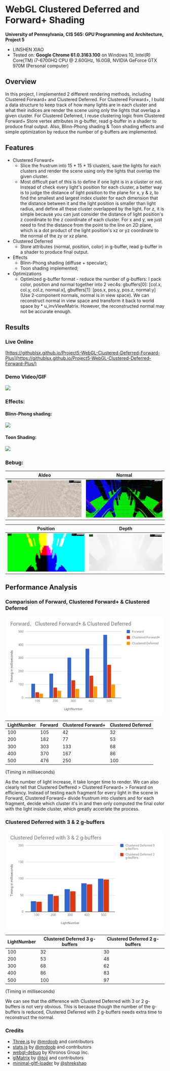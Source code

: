 WebGL Clustered Deferred and Forward+ Shading
======================

**University of Pennsylvania, CIS 565: GPU Programming and Architecture, Project 5**

* LINSHEN XIAO
* Tested on: **Google Chrome 61.0.3163.100** on Windows 10, Intel(R) Core(TM) i7-6700HQ CPU @ 2.60GHz, 16.0GB, NVIDIA GeForce GTX 970M (Personal computer)

## Overview

In this project, I implemented 2 different rendering methods, including Clustered Forward+ and Clustered Deferred. For Clustered Forward+, I build a data structure to keep track of how many lights are in each cluster and what their indices are render the scene using only the lights that overlap a given cluster. For Clustered Deferred, I reuse clustering logic from Clustered Forward+ Store vertex attributes in g-buffer, read g-buffer in a shader to produce final output. Also, Blinn-Phong shading & Toon shading effects and simple optimization by reduce the number of g-buffers are implemented.

## Features

* Clustered Forward+
	* Slice the frustrum into 15 * 15 * 15 clusters, save the lights for each clusters and render the scene using only the lights that overlap the given cluster.
	* Most difficult part of this is to define if one light is in a cluster or not. Instead of check every light's position for each cluster, a better way is to judge the distance of light position to the plane for x, y & z, to find the smallest and largest index cluster for each dimension that the distance between it and the light position is smaller than light radius, and define all these cluster overlapped by the light. For z, it is simple because you can just consider the distance of light position's z coordinate to the z coordinate of each cluster. For x and y, we just need to find the distance from the point to the line on 2D plane, which is a dot product of the light position's xz or yz coordinate to the normal of the zy or xz plane.
* Clustered Deferred
	* Store attributes (normal, position, color) in g-buffer, read g-buffer in a shader to produce final output.
* Effects
	* Blinn-Phong shading (diffuse + specular);
	* Toon shading implemented;
* Optimizations
	* Optimized g-buffer format - reduce the number of g-buffers: I pack color, position and normal together into 2 vec4s: gbuffers[0]: [col.x, col.y, col.z, normal.x], gbuffers[1]: [pos.x, pos.y, pos.z, normal.y](Use 2-component normals, normal is in view space). We can reconstruct normal in view space and transform it back to world space by * u_invViewMatrix. However, the reconstructed normal may not be accurate enough.

## Results

### Live Online

[https://githublsx.github.io/Project5-WebGL-Clustered-Deferred-Forward-Plus](https://githublsx.github.io/Project5-WebGL-Clustered-Deferred-Forward-Plus/)

### Demo Video/GIF

![](img/result.gif)

### Effects:

#### Blinn-Phong shading:

![](img/blinnphong.gif)

#### Toon Shading:

![](img/toon.gif)

### Bebug:

| Aldeo | Normal |
|-------------|--------------------------------|
|![](img/aldeo.png)|![](img/normal.png)|

| Position | Depth |
|-------------|--------------------------------|
|![](img/position.png)|![](img/depth.png)|

## Performance Analysis

### Comparision of Forward, Clustered Forward+ & Clustered Deferred

![](img/diagram.png)

| LightNumber | Forward | Clustered Forward+ | Clustered Deferred |
|-------------|---------|--------------------|--------------------|
| 100         | 105     | 42                 | 32                 |
| 200         | 182     | 77                 | 53                 |
| 300         | 303     | 133                | 68                 |
| 400         | 370     | 167                | 86                 |
| 500         | 476     | 250                | 100                |

(Timing in milliseconds)

As the number of light increase, it take longer time to render. We can also clearly tell that Clustered Deffered > Clustered Forward+ > Forward on efficiency. Instead of testing each fragment for every light in the scene in Forward, Clustered Forward+ divide frustrum into clusters and for each fragment, decide which cluster it's in and then only computed the final color with the light inside cluster, which greatly accerlate the process.

### Clustered Deferred with 3 & 2 g-buffers

![](img/diagram3.png)

| LightNumber | Clustered Deferred 3 g-buffers | Clustered Deferred 2 g-buffers |
|-------------|--------------------------------|--------------------------------|
| 100         | 32                             | 30                             |
| 200         | 53                             | 48                             |
| 300         | 68                             | 62                             |
| 400         | 86                             | 83                             |
| 500         | 100                            | 97                             |

(Timing in milliseconds)

We can see that the difference with Clustered Deferred with 3 or 2 g-buffers is not very obvious. This is because though the number of the g-buffers is reduced, Clustered Deferred with 2 g-buffers needs extra time to reconstruct the normal.

### Credits

* [Three.js](https://github.com/mrdoob/three.js) by [@mrdoob](https://github.com/mrdoob) and contributors
* [stats.js](https://github.com/mrdoob/stats.js) by [@mrdoob](https://github.com/mrdoob) and contributors
* [webgl-debug](https://github.com/KhronosGroup/WebGLDeveloperTools) by Khronos Group Inc.
* [glMatrix](https://github.com/toji/gl-matrix) by [@toji](https://github.com/toji) and contributors
* [minimal-gltf-loader](https://github.com/shrekshao/minimal-gltf-loader) by [@shrekshao](https://github.com/shrekshao)

